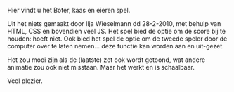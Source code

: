 Hier vindt u het Boter, kaas en eieren spel.

Uit het niets gemaakt door Ilja Wieselmann dd 28-2-2010, met behulp van HTML, CSS en bovendien veel JS.
Het spel bied de optie om de score bij te houden: hoeft niet.
Ook bied het spel de optie om de tweede speler door de computer over te laten nemen... deze functie kan worden aan en uit-gezet.

Het zou mooi zijn als de (laatste) zet ook wordt getoond, wat andere animatie zou ook niet misstaan. Maar het werkt en is schaalbaar.

Veel plezier.


